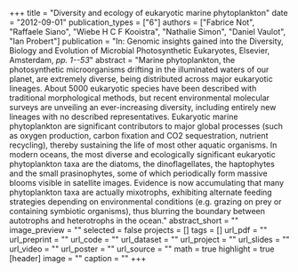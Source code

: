 +++
title = "Diversity and ecology of eukaryotic marine phytoplankton"
date = "2012-09-01"
publication_types = ["6"]
authors = ["Fabrice Not", "Raffaele Siano", "Wiebe H C F Kooistra", "Nathalie Simon", "Daniel Vaulot", "Ian Probert"]
publication = "In: Genomic insights gained into the Diversity, Biology and Evolution of Microbial Photosynthetic Eukaryotes, Elsevier, Amsterdam, _pp. 1--53_"
abstract = "Marine phytoplankton, the photosynthetic microorganisms drifting in the illuminated waters of our planet, are extremely diverse, being distributed across major eukaryotic lineages. About 5000 eukaryotic species have been described with traditional morphological methods, but recent environmental molecular surveys are unveiling an ever-increasing diversity, including entirely new lineages with no described representatives. Eukaryotic marine phytoplankton are significant contributors to major global processes (such as oxygen production, carbon fixation and CO2 sequestration, nutrient recycling), thereby sustaining the life of most other aquatic organisms. In modern oceans, the most diverse and ecologically significant eukaryotic phytoplankton taxa are the diatoms, the dinoflagellates, the haptophytes and the small prasinophytes, some of which periodically form massive blooms visible in satellite images. Evidence is now accumulating that many phytoplankton taxa are actually mixotrophs, exhibiting alternate feeding strategies depending on environmental conditions (e.g. grazing on prey or containing symbiotic organisms), thus blurring the boundary between autotrophs and heterotrophs in the ocean."
abstract_short = ""
image_preview = ""
selected = false
projects = []
tags = []
url_pdf = ""
url_preprint = ""
url_code = ""
url_dataset = ""
url_project = ""
url_slides = ""
url_video = ""
url_poster = ""
url_source = ""
math = true
highlight = true
[header]
image = ""
caption = ""
+++

